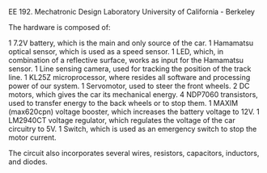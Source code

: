 EE 192. Mechatronic Design Laboratory
University of California - Berkeley

The hardware is composed of:

1 7.2V battery, which is the main and only source of the car.
1 Hamamatsu optical sensor, which is used as a speed sensor.
1 LED, which, in combination of a reflective surface, works as input for the Hamamatsu sensor.
1 Line sensing camera, used for tracking the position of the track line.
1 KL25Z microprocessor, where resides all software and processing power of our system.
1 Servomotor, used to steer the front wheels.
2 DC motors, which gives the car its mechanical energy.
4 NDP7060 transistors, used to transfer energy to the back wheels or to stop them.
1 MAXIM (max620cpn) voltage booster, which increases the battery voltage to 12V.
1 LM2940CT voltage regulator, which regulates the voltage of the car circuitry to 5V.
1 Switch, which is used as an emergency switch to stop the motor current.

The circuit also incorporates several wires, resistors, capacitors, inductors, and diodes.
